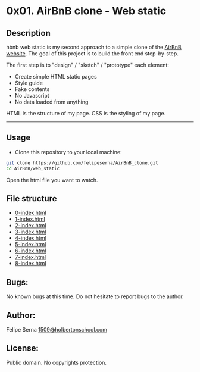 # 0x01. AirBnB clone - Web static

## Description

hbnb web static is my second approach to a simple clone of the [AirBnB website](http://airbnb.com). The goal of this project is to build the front end step-by-step.

The first step is to "design" / "sketch" / "prototype" each element:

* Create simple HTML static pages
* Style guide
* Fake contents
* No Javascript
* No data loaded from anything

HTML is the structure of my page. CSS is the styling of my page.

---

## Usage

* Clone this repository to your local machine:
```sh
git clone https://github.com/felipeserna/AirBnB_clone.git
cd AirBnB/web_static
```

Open the html file you want to watch.

## File structure
* [0-index.html](0-index.html)
* [1-index.html](1-index.html)
* [2-index.html](2-index.html)
* [3-index.html](3-index.html)
* [4-index.html](4-index.html)
* [5-index.html](5-index.html)
* [6-index.html](6-index.html)
* [7-index.html](7-index.html)
* [8-index.html](8-index.html)

## Bugs:
No known bugs at this time. Do not hesitate to report bugs to the author.

## Author:
Felipe Serna <1509@holbertonschool.com>

## License:
Public domain. No copyrights protection.
